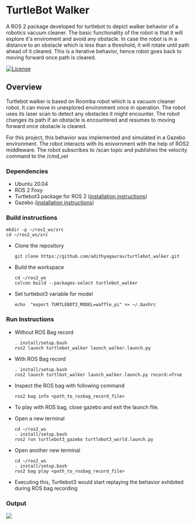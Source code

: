 # TurtleBot Walker

A ROS 2 package developed for turtlebot to depict walker behavior of a robotics vacuum cleaner. The basic functionality of the robot is that it will explore it's enviroment and avoid any obstacle. In case the robot is in a distance to an obstacle which is less than a threshold, it will rotate until path ahead of it cleared. This is a iterative behavior, hence robot goes back to moving forward once path is cleared.

[![License](https://img.shields.io/badge/License-BSD_3--Clause-blue.svg)](https://opensource.org/licenses/BSD-3-Clause)

## Overview
Turtlebot walker is based on Roomba robot which is a vacuum cleaner robot. It can move in unexplored environment once in operation. The robot uses its laser scan to detect any obstacles it might encounter. The robot changes its path if an obstacle is encountered and resumes to moving forward once obstacle is cleared.

For this project, this behavior was implemented and simulated in a Gazebo environment. The robot interacts with its enivornment with the help of ROS2 middleware. The robot subscribes to /scan topic and publishes the velocity command to the /cmd_vel

### Dependencies
* Ubuntu 20.04
* ROS 2 Foxy
* Turtlebot3 package for ROS 2 ([installation instructions](https://ros2-industrial-workshop.readthedocs.io/en/latest/_source/navigation/ROS2-Turtlebot.html)) 
* Gazebo ([installation instructions](http://classic.gazebosim.org/tutorials?tut=ros2_installing&cat=connect_ros))

### Build instructions
```
mkdir -p ~/ros2_ws/src
cd ~/ros2_ws/src
```

* Clone the repository

  ```
  git clone https://github.com/adithyagaurav/turtlebot_walker.git
  ```

* Build the workspace

  ```
  cd ~/ros2_ws
  colcon build --packages-select turtlebot_walker
  ```

* Set turtlebot3 variable for model

  ```
  echo  "export TURTLEBOT3_MODEL=waffle_pi" >> ~/.bashrc
  ```

### Run Instructions

* Without ROS Bag record

  ```
  . install/setup.bash
  ros2 launch turtlebot_walker launch_walker.launch.py
  ```

* With ROS Bag record

  ```
  . install/setup.bash
  ros2 launch turtlbot_walker launch_walker.launch.py record:=True
  ```

* Inspect the ROS bag with following command

  ```
  ros2 bag info <path_to_rosbag_record_file>
  ```
* To play with ROS bag, close gazebo and exit the launch file. 
- Open a new terminal

  ```
  cd ~/ros2_ws
  . install/setup.bash
  ros2 run turtlebot3_gazebo turtlebot3_world.launch.py
  ```

- Open another new terminal

  ```
  cd ~/ros2_ws
  . install/setup.bash
  ros2 bag play <path_to_rosbag_record_file>
  ```

* Executing this, Turtlebot3 would start replaying the behavior exhibited during ROS bag recording

### Output

![](/run/user/1000/doc/4aeea86/output.gif)